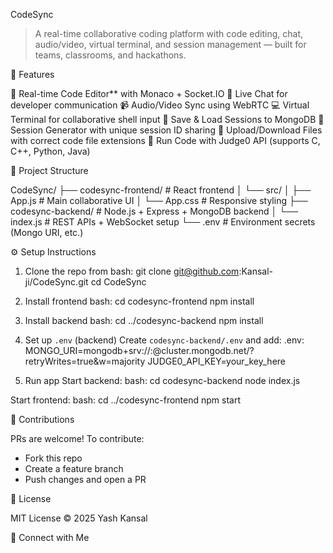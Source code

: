  CodeSync

> A real-time collaborative coding platform with code editing, chat, audio/video, virtual terminal, and session management — built for teams, classrooms, and hackathons.

 🚀 Features

🔄 Real-time Code Editor** with Monaco + Socket.IO
💬 Live Chat for developer communication
📹 Audio/Video Sync using WebRTC
💻 Virtual Terminal for collaborative shell input
💾 Save & Load Sessions to MongoDB
🧠 Session Generator with unique session ID sharing
📁 Upload/Download Files with correct code file extensions
🧪 Run Code with Judge0 API (supports C, C++, Python, Java)

📂 Project Structure


CodeSync/
├── codesync-frontend/   # React frontend
│   └── src/
│       ├── App.js       # Main collaborative UI
│       └── App.css      # Responsive styling
├── codesync-backend/    # Node.js + Express + MongoDB backend
│   └── index.js         # REST APIs + WebSocket setup
└── .env                 # Environment secrets (Mongo URI, etc.)


⚙️ Setup Instructions

1. Clone the repo from 
bash: git clone git@github.com:Kansal-ji/CodeSync.git
      cd CodeSync

2. Install frontend
bash: cd codesync-frontend
      npm install


3. Install backend
bash: cd ../codesync-backend
      npm install

4. Set up `.env` (backend)
Create `codesync-backend/.env` and add:
.env: MONGO_URI=mongodb+srv://<user>:<pass>@cluster.mongodb.net/?retryWrites=true&w=majority
      JUDGE0_API_KEY=your_key_here


5. Run app
Start backend:
bash: cd codesync-backend
      node index.js

Start frontend:
bash: cd ../codesync-frontend
      npm start


 🙌 Contributions

PRs are welcome! To contribute:

* Fork this repo
* Create a feature branch
* Push changes and open a PR


 📜 License

MIT License
© 2025 Yash Kansal

🔗 Connect with Me

[LinkedIn]: (https://www.linkedin.com/in/yashkansal/)
[GitHub]: (https://github.com/Kansal-ji)
